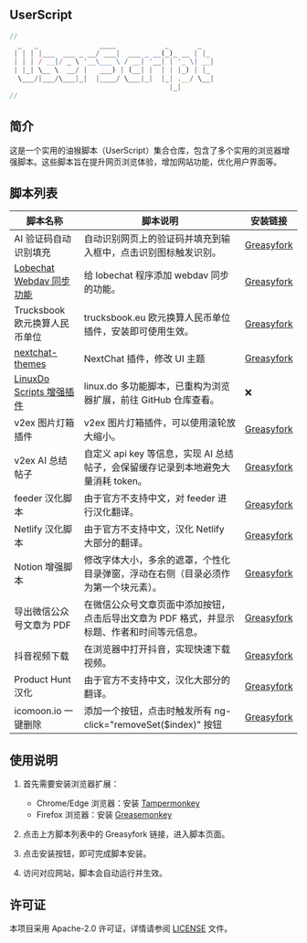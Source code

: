 ## UserScript

```js
//
  _   _               ____            _       _   
 | | | |___  ___ _ __/ ___|  ___ _ __(_)_ __ | |_ 
 | | | / __|/ _ \ '__\___ \ / __| '__| | '_ \| __|
 | |_| \__ \  __/ |   ___) | (__| |  | | |_) | |_ 
  \___/|___/\___|_|  |____/ \___|_|  |_| .__/ \__|
                                       |_|        
//
```

## 简介

这是一个实用的油猴脚本（UserScript）集合仓库，包含了多个实用的浏览器增强脚本。这些脚本旨在提升网页浏览体验，增加网站功能，优化用户界面等。

## 脚本列表

| 脚本名称                                                              | 脚本说明                                                                                    | 安装链接                                                                                                           |
| --------------------------------------------------------------------- | ------------------------------------------------------------------------------------------- | ------------------------------------------------------------------------------------------------------------------ |
| AI 验证码自动识别填充                                                 | 自动识别网页上的验证码并填充到输入框中，点击识别图标触发识别。                              | [Greasyfork](https://greasyfork.org/scripts/540822)                                                                |
| [Lobechat Webdav 同步功能](./lobechat-webdav/)                        | 给 lobechat 程序添加 webdav 同步的功能。                                                    | [Greasyfork](https://greasyfork.org/scripts/516358)                                                                |
| Trucksbook 欧元换算人民币单位                                         | trucksbook.eu 欧元换算人民币单位插件，安装即可使用生效。                                    | [Greasyfork](https://greasyfork.org/scripts/515007)                                                                |
| [nextchat-themes](./nextchat-themes/)                                 | NextChat 插件，修改 UI 主题                                                                 | [Greasyfork](https://greasyfork.org/scripts/513677)                                                                |
| [LinuxDo Scripts 增强插件](https://github.com/anghunk/linuxdo-scripts) | linux.do 多功能脚本，已重构为浏览器扩展，前往 GitHub 仓库查看。                             | ❌                                                                                                                 |
| v2ex 图片灯箱插件                                                     | v2ex 图片灯箱插件，可以使用滚轮放大缩小。                                                   | [Greasyfork](https://greasyfork.org/scripts/454963)                                                                |
| v2ex AI 总结帖子                                                      | 自定义 api key 等信息，实现 AI 总结帖子，会保留缓存记录到本地避免大量消耗 token。           | [Greasyfork](https://greasyfork.org/scripts/505714)                                                                |
| feeder 汉化脚本                                                       | 由于官方不支持中文，对 feeder 进行汉化翻译。                                                | [Greasyfork](https://greasyfork.org/scripts/481157)                                                                |
| Netlify 汉化脚本                                                      | 由于官方不支持中文，汉化 Netlify 大部分的翻译。                                             | [Greasyfork](https://greasyfork.org/scripts/484197)                                                                |
| Notion 增强脚本                                                       | 修改字体大小，多余的遮罩，个性化目录弹窗，浮动在右侧（目录必须作为第一个块元素）。          | [Greasyfork](https://greasyfork.org/scripts/485105)                                                                |
| 导出微信公众号文章为 PDF                                              | 在微信公众号文章页面中添加按钮，点击后导出文章为 PDF 格式，并显示标题、作者和时间等元信息。 | [Greasyfork](https://greasyfork.org/scripts/510683)                                                                |
| 抖音视频下载                                                          | 在浏览器中打开抖音，实现快速下载视频。                                                      | [Greasyfork](https://raw.githubusercontent.com/anghunk/scripts/refs/heads/main/douyin-download/greasyfork.user.js)  |
| Product Hunt 汉化                                                     | 由于官方不支持中文，汉化大部分的翻译。                                                      | [Greasyfork](https://raw.githubusercontent.com/anghunk/scripts/refs/heads/main/producthunt-zhcn/greasyfork.user.js) |
| icomoon.io 一键删除                                                   | 添加一个按钮，点击时触发所有 ng-click="removeSet($index)" 按钮                              | [Greasyfork](https://greasyfork.org/scripts/529673)                                                                |

## 使用说明

1. 首先需要安装浏览器扩展：
   - Chrome/Edge 浏览器：安装 [Tampermonkey](https://www.tampermonkey.net/)
   - Firefox 浏览器：安装 [Greasemonkey](https://addons.mozilla.org/firefox/addon/greasemonkey/)

2. 点击上方脚本列表中的 Greasyfork 链接，进入脚本页面。

3. 点击安装按钮，即可完成脚本安装。

4. 访问对应网站，脚本会自动运行并生效。

## 许可证

本项目采用 Apache-2.0 许可证，详情请参阅 [LICENSE](./LICENSE) 文件。
